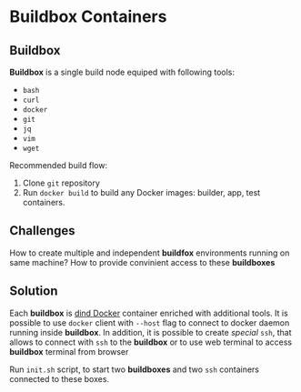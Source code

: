 # Buildbox Containers

## Buildbox

**Buildbox** is a single build node equiped with following tools:
- `bash`
- `curl`
- `docker`
- `git`
- `jq`
- `vim`
- `wget`

Recommended build flow:
1. Clone `git` repository
2. Run `docker build` to build any Docker images: builder, app, test containers.

## Challenges

How to create multiple and independent **buildfox** environments running on same machine? 
How to provide convinient access to these **buildboxes**

## Solution

Each **buildbox** is [dind Docker](https://hub.docker.com/_/docker/) container enriched with additional tools.
It is possible to use `docker` client with `--host` flag to connect to docker daemon running inside **buildbox**. 
In addition, it is possible to create *special* `ssh`, that allows to connect with `ssh` to the **buildbox** or to use web terminal to access **buildbox** terminal from browser


Run `init.sh` script, to start two **buildboxes** and two `ssh` containers connected to these boxes.

```

```
